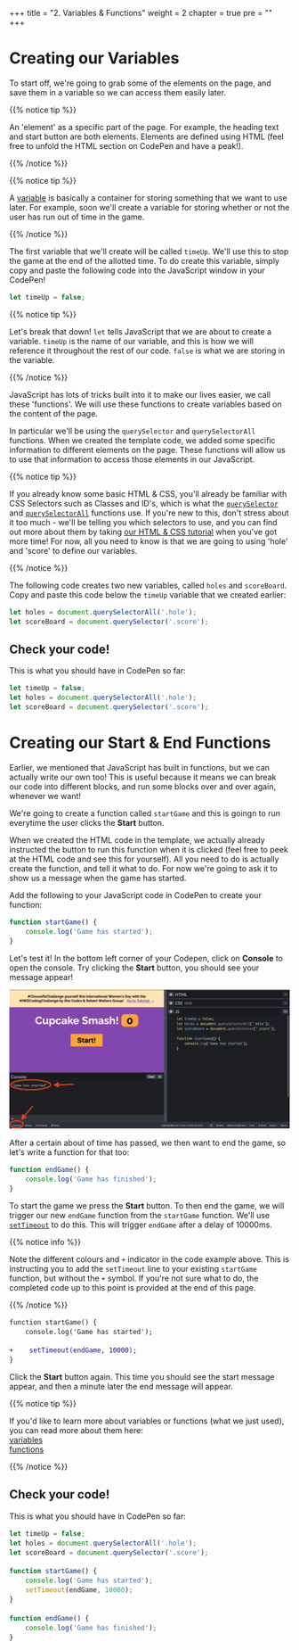 +++
title = "2. Variables & Functions"
weight = 2
chapter = true
pre = ""
+++

# Creating our Variables

To start off, we're going to grab some of the elements on the page, and save them in a variable so we can access them easily later.

{{% notice tip %}}

An 'element' as a specific part of the page. For example, the heading text and start button are both elements. Elements are defined using HTML (feel free to unfold the HTML section on CodePen and have a peak!).

{{% /notice %}}

{{% notice tip %}}

A [variable](https://javascript.info/variables#a-variable) is basically a container for storing something that we want to use later. For example, soon we'll create a variable for storing whether or not the user has run out of time in the game.

{{% /notice %}}

The first variable that we'll create will be called `timeUp`. We'll use this to stop the game at the end of the allotted time. To do create this variable, simply copy and paste the following code into the JavaScript window in your CodePen!

```js
let timeUp = false;
```

{{% notice tip %}}

Let's break that down!
`let` tells JavaScript that we are about to create a variable. `timeUp` is the name of our variable, and this is how we will reference it throughout the rest of our code.
`false` is what we are storing in the variable.

{{% /notice %}}

JavaScript has lots of tricks built into it to make our lives easier, we call these 'functions'. We will use these functions to create variables based on the content of the page.

In particular we'll be using the `querySelector` and `querySelectorAll` functions. When we created the template code, we added some specific information to different elements on the page. These functions will allow us to use that information to access those elements in our JavaScript.

{{% notice tip %}}

If you already know some basic HTML & CSS, you'll already be familiar with CSS Selectors such as Classes and ID's, which is what the [`querySelector`](https://developer.mozilla.org/en-US/docs/Web/API/Document/querySelector) and [`querySelectorAll`](https://developer.mozilla.org/en-US/docs/Web/API/Document/querySelectorAll) functions use. If you're new to this, don't stress about it too much - we'll be telling you which selectors to use, and you can find out more about them by taking [our HTML & CSS tutorial](https://tutorials.shecodes.com.au/html_and_css_intro/) when you've got more time! For now, all you need to know is that we are going to using 'hole' and 'score' to define our variables.

{{% /notice %}}

The following code creates two new variables, called `holes` and `scoreBoard`. Copy and paste this code below the `timeUp` variable that we created earlier:

```js
let holes = document.querySelectorAll('.hole');
let scoreBoard = document.querySelector('.score');
```

## Check your code!

This is what you should have in CodePen so far:

```js
let timeUp = false;
let holes = document.querySelectorAll('.hole');
let scoreBoard = document.querySelector('.score');
```

# Creating our Start & End Functions

Earlier, we mentioned that JavaScript has built in functions, but we can actually write our own too! This is useful because it means we can break our code into different blocks, and run some blocks over and over again, whenever we want!

We're going to create a function called `startGame` and this is goingn to run everytime the user clicks the **Start** button.

When we created the HTML code in the template, we actually already instructed the button to run this function when it is clicked (feel free to peek at the HTML code and see this for yourself). All you need to do is actually create the function, and tell it what to do. For now we're going to ask it to show us a message when the game has started.

Add the following to your JavaScript code in CodePen to create your function:

```js
function startGame() {
    console.log('Game has started');
}
```

Let's test it! In the bottom left corner of your Codepen, click on **Console** to open the console. Try clicking the **Start** button, you should see your message appear!

![](images/console.png)

After a certain about of time has passed, we then want to end the game, so let's write a function for that too:

```js
function endGame() {
    console.log('Game has finished');
}
```

To start the game we press the **Start** button. To then end the game, we will trigger our new `endGame` function from the `startGame` function. We'll use [`setTimeout`](https://developer.mozilla.org/en-US/docs/Web/API/WindowOrWorkerGlobalScope/setTimeout) to do this. This will trigger `endGame` after a delay of 10000ms.

{{% notice info %}}

Note the different colours and `+` indicator in the code example above. This is instructing you to add the `setTimeout` line to your existing `startGame` function, but without the `+` symbol. If you're not sure what to do, the completed code up to this point is provided at the end of this page.

{{% /notice %}}

```diff
function startGame() {
    console.log('Game has started');

+    setTimeout(endGame, 10000);
}
```

Click the **Start** button again. This time you should see the start message appear, and then a minute later the end message will appear.

{{% notice tip %}}

If you'd like to learn more about variables or functions (what we just used), you can read more about them here:  
[variables](https://developer.mozilla.org/en-US/docs/Learn/JavaScript/First_steps/Variables)  
[functions](https://developer.mozilla.org/en-US/docs/Learn/JavaScript/Building_blocks/Functions)

{{% /notice %}}

## Check your code!

This is what you should have in CodePen so far:

```js
let timeUp = false;
let holes = document.querySelectorAll('.hole');
let scoreBoard = document.querySelector('.score');

function startGame() {
    console.log('Game has started');
    setTimeout(endGame, 10000);
}

function endGame() {
    console.log('Game has finished');
}
```
